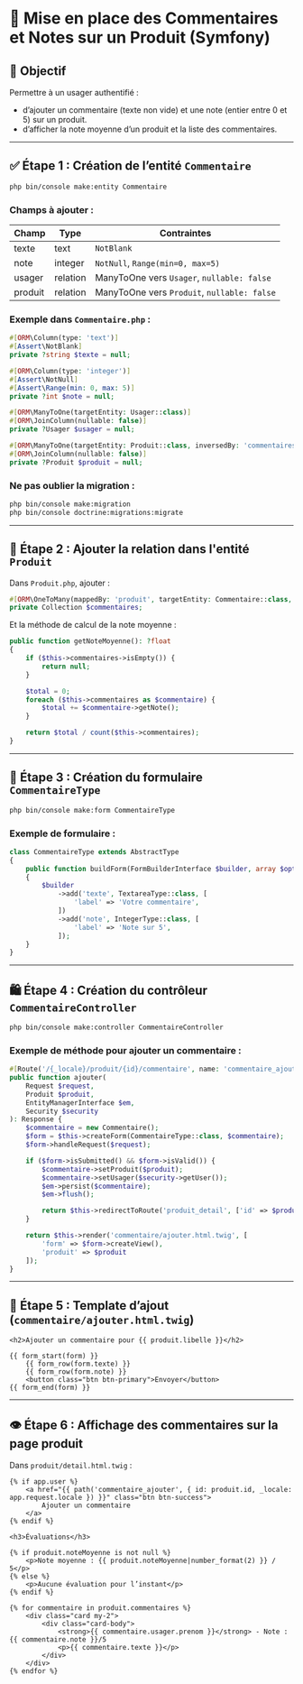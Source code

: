 # 💬 Mise en place des Commentaires et Notes sur un Produit (Symfony)

## 🌟 Objectif

Permettre à un usager authentifié :

- d’ajouter un commentaire (texte non vide) et une note (entier entre 0 et 5) sur un produit.
- d’afficher la note moyenne d’un produit et la liste des commentaires.

---

## ✅ Étape 1 : Création de l’entité `Commentaire`

```bash
php bin/console make:entity Commentaire
```

### Champs à ajouter :

| Champ   | Type     | Contraintes                                 |
| ------- | -------- | ------------------------------------------- |
| texte   | text     | `NotBlank`                                  |
| note    | integer  | `NotNull`, `Range(min=0, max=5)`            |
| usager  | relation | ManyToOne vers `Usager`, `nullable: false`  |
| produit | relation | ManyToOne vers `Produit`, `nullable: false` |

### Exemple dans `Commentaire.php` :

```php
#[ORM\Column(type: 'text')]
#[Assert\NotBlank]
private ?string $texte = null;

#[ORM\Column(type: 'integer')]
#[Assert\NotNull]
#[Assert\Range(min: 0, max: 5)]
private ?int $note = null;

#[ORM\ManyToOne(targetEntity: Usager::class)]
#[ORM\JoinColumn(nullable: false)]
private ?Usager $usager = null;

#[ORM\ManyToOne(targetEntity: Produit::class, inversedBy: 'commentaires')]
#[ORM\JoinColumn(nullable: false)]
private ?Produit $produit = null;
```

### Ne pas oublier la migration :

```bash
php bin/console make:migration
php bin/console doctrine:migrations:migrate
```

---

## 🔄 Étape 2 : Ajouter la relation dans l'entité `Produit`

Dans `Produit.php`, ajouter :

```php
#[ORM\OneToMany(mappedBy: 'produit', targetEntity: Commentaire::class, orphanRemoval: true)]
private Collection $commentaires;
```

Et la méthode de calcul de la note moyenne :

```php
public function getNoteMoyenne(): ?float
{
    if ($this->commentaires->isEmpty()) {
        return null;
    }

    $total = 0;
    foreach ($this->commentaires as $commentaire) {
        $total += $commentaire->getNote();
    }

    return $total / count($this->commentaires);
}
```

---

## 📓 Étape 3 : Création du formulaire `CommentaireType`

```bash
php bin/console make:form CommentaireType
```

### Exemple de formulaire :

```php
class CommentaireType extends AbstractType
{
    public function buildForm(FormBuilderInterface $builder, array $options)
    {
        $builder
            ->add('texte', TextareaType::class, [
                'label' => 'Votre commentaire',
            ])
            ->add('note', IntegerType::class, [
                'label' => 'Note sur 5',
            ]);
    }
}
```

---

## 🛍️ Étape 4 : Création du contrôleur `CommentaireController`

```bash
php bin/console make:controller CommentaireController
```

### Exemple de méthode pour ajouter un commentaire :

```php
#[Route('/{_locale}/produit/{id}/commentaire', name: 'commentaire_ajouter')]
public function ajouter(
    Request $request,
    Produit $produit,
    EntityManagerInterface $em,
    Security $security
): Response {
    $commentaire = new Commentaire();
    $form = $this->createForm(CommentaireType::class, $commentaire);
    $form->handleRequest($request);

    if ($form->isSubmitted() && $form->isValid()) {
        $commentaire->setProduit($produit);
        $commentaire->setUsager($security->getUser());
        $em->persist($commentaire);
        $em->flush();

        return $this->redirectToRoute('produit_detail', ['id' => $produit->getId()]);
    }

    return $this->render('commentaire/ajouter.html.twig', [
        'form' => $form->createView(),
        'produit' => $produit
    ]);
}
```

---

## 🎨 Étape 5 : Template d’ajout (`commentaire/ajouter.html.twig`)

```twig
<h2>Ajouter un commentaire pour {{ produit.libelle }}</h2>

{{ form_start(form) }}
    {{ form_row(form.texte) }}
    {{ form_row(form.note) }}
    <button class="btn btn-primary">Envoyer</button>
{{ form_end(form) }}
```

---

## 👁️ Étape 6 : Affichage des commentaires sur la page produit

Dans `produit/detail.html.twig` :

```twig
{% if app.user %}
    <a href="{{ path('commentaire_ajouter', { id: produit.id, _locale: app.request.locale }) }}" class="btn btn-success">
        Ajouter un commentaire
    </a>
{% endif %}

<h3>Évaluations</h3>

{% if produit.noteMoyenne is not null %}
    <p>Note moyenne : {{ produit.noteMoyenne|number_format(2) }} / 5</p>
{% else %}
    <p>Aucune évaluation pour l’instant</p>
{% endif %}

{% for commentaire in produit.commentaires %}
    <div class="card my-2">
        <div class="card-body">
            <strong>{{ commentaire.usager.prenom }}</strong> - Note : {{ commentaire.note }}/5
            <p>{{ commentaire.texte }}</p>
        </div>
    </div>
{% endfor %}
```

